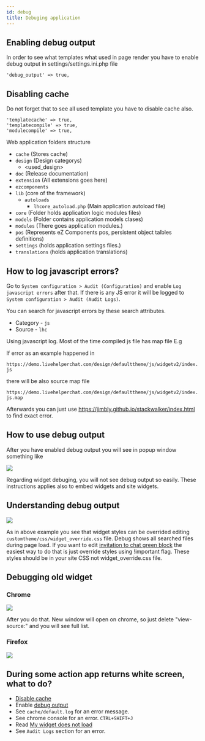```yaml
---
id: debug
title: Debuging application
---
```


## Enabling debug output

In order to see what templates what used in page render you have to enable debug output in settings/settings.ini.php file

```
'debug_output' => true,
```

## Disabling cache

Do not forget that to see all used template you have to disable cache also. 

```
'templatecache' => true,
'templatecompile' => true,
'modulecompile' => true,
```

Web application folders structure 

* `cache` (Stores cache)
* `design` (Design categorys)
    * <used_design>
* `doc` (Release documentation)
* `extension` (All extensions goes here)
* `ezcomponents`
* `lib` (core of the framework)
    * `autoloads`
        * `lhcore_autoload.php` (Main application autoload file)
* `core` (Folder holds application logic modules files)
* `models` (Folder contains application models clases)
* `modules` (There goes application modules.)
* `pos` (Represents eZ Components pos, persistent object talbles definitions)
* `settings` (holds application settings files.)
* `translations` (holds application translations)

## How to log javascript errors?

Go to `System configuration > Audit (Configuration)` and enable `Log javascript errors` after that. If there is any JS error it will be logged to `System configuration > Audit (Audit Logs)`. 

You can search for javascript errors by these search attributes.

 * Category - `js`
 * Source - `lhc`

Using javascript log. Most of the time compiled js file has map file E.g 

If error as an example happened in

`https://demo.livehelperchat.com/design/defaulttheme/js/widgetv2/index.js`

there will be also source map file 

`https://demo.livehelperchat.com/design/defaulttheme/js/widgetv2/index.js.map`

Afterwards you can just use https://jimbly.github.io/stackwalker/index.html to find exact error.

## How to use debug output

After you have enabled debug output you will see in popup window something like

![](https://livehelperchat.com/var/media/images/used-templates.png)

Regarding widget debuging, you will not see debug output so easily. These instructions applies also to embed widgets and site widgets.

## Understanding debug output

![](https://livehelperchat.com/var/media/images/css-override.png)

As in above example you see that widget styles can be overrided editing `customtheme/css/widget_override.css` file. Debug shows all searched files during page load. If you want to edit [invitation to chat green block](https://livehelperchat.com/need-help-tool-tip-configuration-280a.html) the easiest way to do that is just override styles using !important flag. These styles should be in your site CSS not widget_override.css file.


## Debugging old widget

### Chrome

![](https://livehelperchat.com/var/media/images/debug-widget.png)

After you do that. New window will open on chrome, so just delete "view-source:" and you will see full list.

### Firefox

![](https://livehelperchat.com/var/media/images/ff.png)

## During some action app returns white screen, what to do?

* [Disable cache](#disabling-cache)
* Enable [debug output](#enabling-debug-output)
* See `cache/default.log` for an error message.
* See chrome console for an error. `CTRL+SHIFT+J`
* Read [My widget does not load](install.md#my-widget-does-not-load)
* See `Audit Logs` section for an error.
